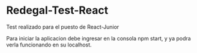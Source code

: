 # Redegal-Test-React

Test realizado para el puesto de React-Junior

Para iniciar la aplicacion debe ingresar en la consola npm start, y ya podra verla funcionando en su localhost.